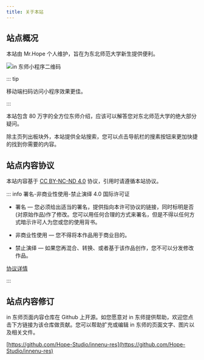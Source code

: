 ```yaml
---
title: 关于本站
---
```


## 站点概况

本站由 Mr.Hope 个人维护，旨在为东北师范大学新生提供便利。

![ in 东师小程序二维码](/qrcode.jpg)

::: tip

移动端扫码访问小程序效果更佳。

:::

本站包含 80 万字的全方位东师介绍，应该可以解答您对东北师范大学的绝大部分疑问。

除主页列出板块外，本站提供全站搜索，您可以点击导航栏的搜素按钮来更加快捷的找到你需要的内容。

## 站点内容协议

本站内容基于 [CC BY-NC-ND 4.0](https://creativecommons.org/licenses/by-nc-nd/4.0/) 协议，引用时请遵循本站协议。

::: info 署名-非商业性使用-禁止演绎 4.0 国际许可证

- 署名 — 您必须给出适当的署名，提供指向本许可协议的链接，同时标明是否(对原始作品)作了修改。您可以用任何合理的方式来署名，但是不得以任何方式暗示许可人为您或您的使用背书。

- 非商业性使用 — 您不得将本作品用于商业目的。

- 禁止演绎 — 如果您再混合、转换、或者基于该作品创作，您不可以分发修改作品。

[协议详情](../other/about/copyright.md)

:::

## 站点内容修订

 in 东师页面内容仓库在 Github 上开源。如您愿意对 in 东师提供帮助，欢迎您点击下方链接为该仓库做贡献。您可以帮助扩充或编辑 in 东师的页面文字、图片以及相关文件。

[https://github.com/Hope-Studio/innenu-res](https://github.com/Hope-Studio/innenu-res)

